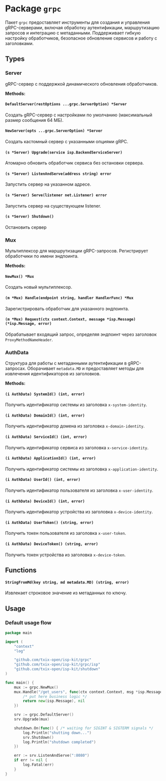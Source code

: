 # Package `grpc`

Пакет `grpc` предоставляет инструменты для создания и управления gRPC-серверами, включая обработку аутентификации,
маршрутизацию запросов и интеграцию с метаданными.
Поддерживает гибкую настройку обработчиков, безопасное обновление сервисов и работу с заголовками.

## Types

### Server

gRPC-сервер с поддержкой динамического обновления обработчиков.

**Methods:**

#### `DefaultServer(restOptions ...grpc.ServerOption) *Server`

Создать gRPC-сервер с настройками по умолчанию (максимальный размер сообщения 64 МБ).

#### `NewServer(opts ...grpc.ServerOption) *Server`

Создать кастомный сервер с указанными опциями gRPC.

#### `(s *Server) Upgrade(service isp.BackendServiceServer)`

Атомарно обновить обработчик сервиса без остановки сервера.

#### `(s *Server) ListenAndServe(address string) error`

Запустить сервер на указанном адресе.

#### `(s *Server) Serve(listener net.Listener) error`

Запустить сервер на существующем listener.

#### `(s *Server) Shutdown()`

Остановить сервер

### Mux

Мультиплексор для маршрутизации gRPC-запросов. Регистрирует обработчики по имени эндпоинта.

**Methods:**

#### `NewMux() *Mux`

Создать новый мультиплексор.

#### `(m *Mux) Handle(endpoint string, handler HandlerFunc) *Mux`

Зарегистрировать обработчик для указанного эндпоинта.

#### `(m *Mux) Request(ctx context.Context, message *isp.Message) (*isp.Message, error)`

Обрабатывает входящий запрос, определяя эндпоинт через заголовок `ProxyMethodNameHeader`.

### AuthData

Структура для работы с метаданными аутентификации в gRPC-запросах.
Оборачивает `metadata.MD` и предоставляет методы для извлечения идентификаторов из заголовков.

**Methods:**

#### `(i AuthData) SystemId() (int, error)`

Получить идентификатор системы из заголовка `x-system-identity`.

#### `(i AuthData) DomainId() (int, error)`

Получить идентификатор домена из заголовка `x-domain-identity`.

#### `(i AuthData) ServiceId() (int, error)`

Получить идентификатор сервиса из заголовка `x-service-identity`.

#### `(i AuthData) ApplicationId() (int, error)`

Получить идентификатор системы из заголовка `x-application-identity`.

#### `(i AuthData) UserId() (int, error)`

Получить идентификатор пользователя из заголовка `x-user-identity`.

#### `(i AuthData) DeviceId() (int, error)`

Получить идентификатор устройства из заголовка `x-device-identity`.

#### `(i AuthData) UserToken() (string, error)`

Получить токен пользователя из заголовка `x-user-token`.

#### `(i AuthData) DeviceToken() (string, error)`

Получить токен устройства из заголовка `x-device-token`.

## Functions

#### `StringFromMd(key string, md metadata.MD) (string, error)`

Извлекает строковое значение из метаданных по ключу.

## Usage

### Default usage flow

```go
package main

import (
	"context"
	"log"

	"github.com/txix-open/isp-kit/grpc"
	"github.com/txix-open/isp-kit/grpc/isp"
	"github.com/txix-open/isp-kit/shutdown"
)

func main() {
	mux := grpc.NewMux()
	mux.Handle("/get_users", func(ctx context.Context, msg *isp.Message) (*isp.Message, error) {
		/* put here business logic */
		return new(isp.Message), nil
	})

	srv := grpc.DefaultServer()
	srv.Upgrade(mux)

	shutdown.On(func() { /* waiting for SIGINT & SIGTERM signals */
		log.Println("shutting down...")
		srv.Shutdown()
		log.Println("shutdown completed")
	})

	err := srv.ListenAndServe(":8080")
	if err != nil {
		log.Fatal(err)
	}
}

```